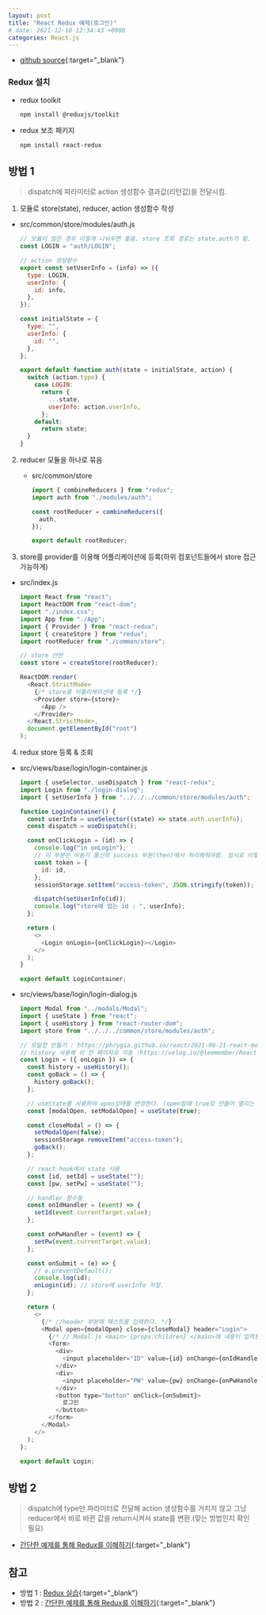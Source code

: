 ```yaml
---
layout: post
title: "React Redux 예제(로그인)"
# date: 2021-12-10 12:34:43 +0900
categories: React.js
---
```


- [github source](https://github.com/unain-dev/react-base-practice/tree/main/login-practice){:target="\_blank"}

### Redux 설치

- redux toolkit

  ```
  npm install @reduxjs/toolkit
  ```

- redux 보조 패키지
  ```
  npm install react-redux
  ```

## 방법 1

> dispatch에 파라미터로 action 생성함수 결과값(리턴값)을 전달시킴.

1.  모듈로 store(state), reducer, action 생성함수 작성

- src/common/store/modules/auth.js

  ```javascript
  // 모듈이 많은 경우 이렇게 나눠두면 좋음. store 조회 경로는 state.auth가 됨.
  const LOGIN = "auth/LOGIN";

  // action 생성함수
  export const setUserInfo = (info) => ({
    type: LOGIN,
    userInfo: {
      id: info,
    },
  });

  const initialState = {
    type: "",
    userInfo: {
      id: "",
    },
  };

  export default function auth(state = initialState, action) {
    switch (action.type) {
      case LOGIN:
        return {
          ...state,
          userInfo: action.userInfo,
        };
      default:
        return state;
    }
  }
  ```

2. reducer 모듈을 하나로 묶음

   - src/common/store

     ```javascript
     import { combineReducers } from "redux";
     import auth from "./modules/auth";

     const rootReducer = combineReducers({
       auth,
     });

     export default rootReducer;
     ```

3. store를 provider를 이용해 어플리케이션에 등록(하위 컴포넌트들에서 store 접근 가능하게)

- src/index.js

  ```javascript
  import React from "react";
  import ReactDOM from "react-dom";
  import "./index.css";
  import App from "./App";
  import { Provider } from "react-redux";
  import { createStore } from "redux";
  import rootReducer from "./common/store";

  // store 선언
  const store = createStore(rootReducer);

  ReactDOM.render(
    <React.StrictMode>
      {/* store를 어플리케이션에 등록 */}
      <Provider store={store}>
        <App />
      </Provider>
    </React.StrictMode>,
    document.getElementById("root")
  );
  ```

4. redux store 등록 & 조회

- src/views/base/login/login-container.js

  ```javascript
  import { useSelector, useDispatch } from "react-redux";
  import Login from "./login-dialog";
  import { setUserInfo } from "../../../common/store/modules/auth";

  function LoginContainer() {
    const userInfo = useSelector((state) => state.auth.userInfo);
    const dispatch = useDispatch();

    const onClickLogin = (id) => {
      console.log("in onLogin");
      // 이 부분은 비동기 통신의 success 부분(then)에서 처리해줘야함. 임시로 이렇게 처리.
      const token = {
        id: id,
      };
      sessionStorage.setItem("access-token", JSON.stringify(token));

      dispatch(setUserInfo(id));
      console.log("store에 있는 id : ", userInfo);
    };

    return (
      <>
        <Login onLogin={onClickLogin}></Login>
      </>
    );
  }

  export default LoginContainer;
  ```

- src/views/base/login/login-dialog.js

  ```javascript
  import Modal from "../modals/Modal";
  import { useState } from "react";
  import { useHistory } from "react-router-dom";
  import store from "../../../common/store/modules/auth";

  // 모달창 만들기 : https://phrygia.github.io/react/2021-09-21-react-modal/
  // history 사용해 이 전 페이지로 이동 :https://velog.io/@leemember/React-Router-dom%EB%A5%BC-%EC%9D%B4%EC%9A%A9%ED%95%98%EC%97%AC-%EC%9D%B4%EC%A0%84-%ED%8E%98%EC%9D%B4%EC%A7%80%EB%A1%9C-%EC%9D%B4%EB%8F%99%ED%95%98%EA%B8%B0
  const Login = ({ onLogin }) => {
    const history = useHistory();
    const goBack = () => {
      history.goBack();
    };

    // useState를 사용하여 open상태를 변경한다. (open일때 true로 만들어 열리는 방식)
    const [modalOpen, setModalOpen] = useState(true);

    const closeModal = () => {
      setModalOpen(false);
      sessionStorage.removeItem("access-token");
      goBack();
    };

    // react hook에서 state 사용
    const [id, setId] = useState("");
    const [pw, setPw] = useState("");

    // handler 함수들
    const onIdHandler = (event) => {
      setId(event.currentTarget.value);
    };

    const onPwHandler = (event) => {
      setPw(event.currentTarget.value);
    };

    const onSubmit = (e) => {
      // e.preventDefault();
      console.log(id);
      onLogin(id); // store에 userInfo 저장.
    };

    return (
      <>
        {/* //header 부분에 텍스트를 입력한다. */}
        <Modal open={modalOpen} close={closeModal} header="Login">
          {/* // Modal.js <main> {props.children} </main>에 내용이 입력된다. 리액트 */}
          <form>
            <div>
              <input placeholder="ID" value={id} onChange={onIdHandler}></input>
            </div>
            <div>
              <input placeholder="PW" value={pw} onChange={onPwHandler}></input>
            </div>
            <button type="button" onClick={onSubmit}>
              로그인
            </button>
          </form>
        </Modal>
      </>
    );
  };

  export default Login;
  ```

## 방법 2

> dispatch에 type만 파라미터로 전달해 action 생성함수를 거치지 않고 그냥 reducer에서 바로 바뀐 값을 return시켜서 state를 변환.(맞는 방법인지 확인 필요)

- [간단한 예제를 통해 Redux를 이해하기](https://velog.io/@qf9ar8nv/%EA%B0%84%EB%8B%A8%ED%95%9C-%EC%98%88%EC%A0%9C%EB%A5%BC-%ED%86%B5%ED%95%B4-Redux%EB%A5%BC-%EC%9D%B4%ED%95%B4%ED%95%98%EA%B8%B0){:target="\_blank"}

## 참고

- 방법 1 : [Redux 실습](https://react.vlpt.us/redux/03-prepare.html){:target="\_blank"}
- 방법 2 : [간단한 예제를 통해 Redux를 이해하기](https://velog.io/@qf9ar8nv/%EA%B0%84%EB%8B%A8%ED%95%9C-%EC%98%88%EC%A0%9C%EB%A5%BC-%ED%86%B5%ED%95%B4-Redux%EB%A5%BC-%EC%9D%B4%ED%95%B4%ED%95%98%EA%B8%B0){:target="\_blank"}

